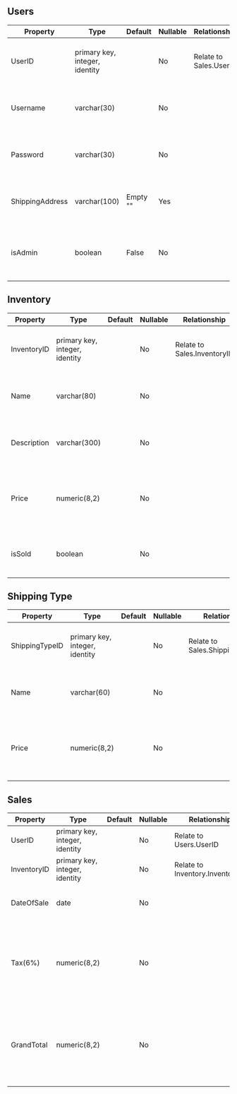 ## Users

| Property        | Type                                | Default       | Nullable | Relationship                | Remarks                                            |
| --------------- | ----------------------------------- | ------------- | -------- | --------------------------- | -------------------------------------------------- |
| UserID          | primary key,<br />integer, identity |               | No       | Relate to<br />Sales.UserID | Key:<br />Initial Value = 1<br />Increment = 1     |
| Username        | varchar(30)                         |               | No       |                             | String with max<br />length of 30 characters       |
| Password        | varchar(30)                         |               | No       |                             | 6 characters minimum<br />is necessary             |
| ShippingAddress | varchar(100)                        | Empty<br />"" | Yes      |                             | String with max<br />length of 100 characters      |
| isAdmin         | boolean                             | False         | No       |                             | True or False <br />values for user's admin status |

## Inventory

| Property    | Type                                | Default | Nullable | Relationship                     | Remarks                                                      |
| ----------- | ----------------------------------- | ------- | -------- | -------------------------------- | ------------------------------------------------------------ |
| InventoryID | primary key,<br />integer, identity |         | No       | Relate to<br />Sales.InventoryID | Key:<br />Initial Value = 1<br />Increment = 1               |
| Name        | varchar(80)                         |         | No       |                                  | String with max<br />length of 80 characters                 |
| Description | varchar(300)                        |         | No       |                                  | String with max<br />length of 300 characters                |
| Price       | numeric(8,2)                        |         | No       |                                  | Numeric value with<br />max total of 8 digits; <br />has 2 decimal points |
| isSold      | boolean                             |         | No       |                                  | True or False <br />values for sold status                   |



## Shipping Type

| Property       | Type                                | Default | Nullable | Relationship                         | Remarks                                                      |
| -------------- | ----------------------------------- | ------- | -------- | ------------------------------------ | ------------------------------------------------------------ |
| ShippingTypeID | primary key,<br />integer, identity |         | No       | Relate to <br />Sales.ShippingTypeID | Key:<br />Initial Value = 1<br />Increment = 1               |
| Name           | varchar(60)                         |         | No       |                                      | String with max<br />length of 60 characters                 |
| Price          | numeric(8,2)                        |         | No       |                                      | Numeric value with<br />max total of 8 digits; <br />has 2 decimal points |



## Sales

| Property    | Type                                | Default | Nullable | Relationship                         | Remarks                                                      |
| ----------- | ----------------------------------- | ------- | -------- | ------------------------------------ | ------------------------------------------------------------ |
| UserID      | primary key,<br />integer, identity |         | No       | Relate to <br />Users.UserID         |                                                              |
| InventoryID | primary key,<br />integer, identity |         | No       | Relate to<br />Inventory.InventoryID |                                                              |
| DateOfSale  | date                                |         | No       |                                      | Format: YYYY-MM<br />-DD.                                    |
| Tax(6%)     |numeric(8,2)                         |         | No       |                                      | Numeric value with<br />max total of 8 digits; has 2 decimal points                                     |
| GrandTotal  | numeric(8,2)                        |         | No       |                                      | Numeric value with<br />max total of 8 digits; <br />has 2 decimal points |



